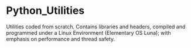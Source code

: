 # Python_Utilities
Utilities coded from scratch. Contains libraries and headers, compiled and programmed under a Linux Environment (Elementary OS Luna); with emphasis on performance and thread safety.
